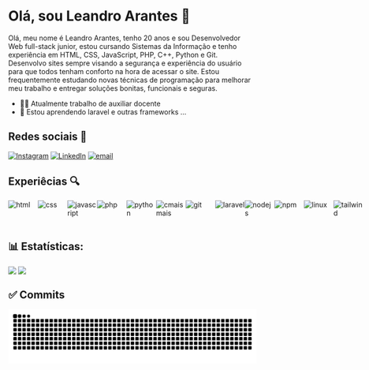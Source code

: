 # Olá, sou Leandro Arantes 👋

Olá, meu nome é Leandro Arantes, tenho 20 anos e sou Desenvolvedor Web full-stack junior, estou cursando Sistemas da Informação e tenho experiência em HTML, CSS, JavaScript, PHP, C++, Python e Git. Desenvolvo sites sempre visando a segurança e experiência do usuário para que todos tenham conforto na hora de acessar o site. Estou frequentemente estudando novas técnicas de programação para melhorar meu trabalho e entregar soluções bonitas, funcionais e seguras.

- 🧑‍💼 Atualmente trabalho de auxiliar docente
- 📖 Estou aprendendo laravel e outras frameworks ...

## Redes sociais 📱

[![Instagram](https://img.shields.io/badge/Instagram-%23E4405F.svg?logo=Instagram&logoColor=white)]([https://instagram.com/ruan.parreira](https://www.instagram.com/l3andro.arantes/)) 
[![LinkedIn](https://img.shields.io/badge/LinkedIn-%230077B5.svg?logo=linkedin&logoColor=white)](https://www.linkedin.com/in/leandro-arantes-8a08b1293/) 
[![email](https://img.shields.io/badge/Email-D14836?logo=gmail&logoColor=white)](mailto:leandrohenriquearantesoficial@gmail.com)

## Experiêcias 🔍

<div style="display: flex; justify-content: space-between; align-items: center;">
  <img alt="html" height="50" width="60" src="https://cdn.jsdelivr.net/gh/devicons/devicon@latest/icons/html5/html5-original.svg" />
  <img alt="css" height="50" width="60" src="https://cdn.jsdelivr.net/gh/devicons/devicon@latest/icons/css3/css3-original.svg" />
  <img alt="javascript" height="50" width="60" src="https://cdn.jsdelivr.net/gh/devicons/devicon@latest/icons/javascript/javascript-original.svg" />
  <img alt="php" height="50" width="60" src="https://cdn.jsdelivr.net/gh/devicons/devicon@latest/icons/php/php-original.svg" />
  <img alt="python" height="50" width="60" src="https://cdn.jsdelivr.net/gh/devicons/devicon@latest/icons/python/python-original.svg" />
  <img alt="cmaismais" height="50" width="60" src="https://cdn.jsdelivr.net/gh/devicons/devicon@latest/icons/cplusplus/cplusplus-original.svg" />
  <img alt="git" height="50" width="60" src="https://cdn.jsdelivr.net/gh/devicons/devicon@latest/icons/git/git-original.svg" />
  <img alt="laravel" height="50" width="60" src="https://cdn.jsdelivr.net/gh/devicons/devicon@latest/icons/laravel/laravel-original.svg" />
  <img alt="nodejs" height="50" width="60" src="https://cdn.jsdelivr.net/gh/devicons/devicon@latest/icons/nodejs/nodejs-plain-wordmark.svg" />
  <img alt="npm" height="50" width="60" src="https://cdn.jsdelivr.net/gh/devicons/devicon@latest/icons/npm/npm-original-wordmark.svg" />
  <img alt="linux" height="50" width="60" src="https://cdn.jsdelivr.net/gh/devicons/devicon@latest/icons/linux/linux-original.svg" />
  <img alt="tailwind" height="50" width="60" src="https://cdn.jsdelivr.net/gh/devicons/devicon@latest/icons/tailwindcss/tailwindcss-original.svg" />           
</div>

## 📊 Estatísticas:
<a href="https://github.com/anuraghazra/github-readme-stats"><img height=200 align="center" src="https://github-readme-stats.vercel.app/api?username=LeandroArantesDev&theme=dracula"/></a>
<a href="https://github.com/anuraghazra/convoychat"><img height=200 align="center" src="https://github-readme-stats.vercel.app/api/top-langs?username=LeandroArantesDev&theme=dracula"/></a>

## ✅ Commits

<picture align="center">
  <source media="(prefers-color-scheme: dark)" srcset="https://raw.githubusercontent.com/LeandroArantesDev/LeandroArantesDev/output/github-contribution-grid-snake-dark.svg">
  <source media="(prefers-color-scheme: light)" srcset="https://raw.githubusercontent.com/LeandroArantesDev/LeandroArantesDev/output/github-contribution-grid-snake-dark.svg">
  <img align="center" alt="github contribution grid snake animation" src="https://raw.githubusercontent.com/LeandroArantesDev/LeandroArantesDev/output/github-contribution-grid-snake.svg">
</picture>
